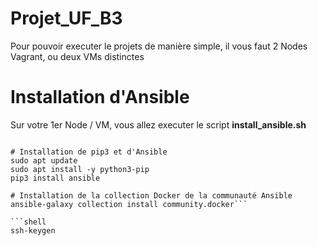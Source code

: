 # Projet_UF_B3
Pour pouvoir executer le projets de manière simple, il vous faut 2 Nodes Vagrant, ou deux VMs distinctes
# Installation d'Ansible

Sur votre 1er Node / VM, vous allez executer le script **install_ansible.sh** 
```shell  #!/bin/bash

# Installation de pip3 et d'Ansible
sudo apt update
sudo apt install -y python3-pip
pip3 install ansible

# Installation de la collection Docker de la communauté Ansible
ansible-galaxy collection install community.docker```

```shell
ssh-keygen

